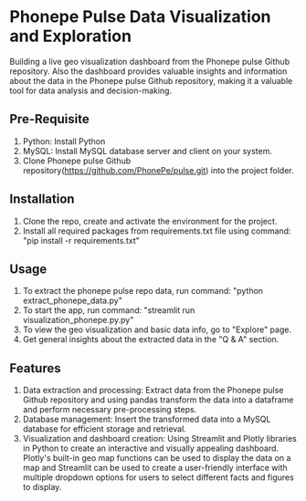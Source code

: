 # Phonepe Pulse Data Visualization and Exploration
Building a live geo visualization dashboard from the Phonepe pulse Github repository. Also the dashboard provides valuable insights and information about the data in the Phonepe pulse Github repository, making it a valuable tool for data analysis and decision-making.

## Pre-Requisite
1) Python: Install Python
2) MySQL: Install MySQL database server and client on your system.
3) Clone Phonepe pulse Github repository(https://github.com/PhonePe/pulse.git) into the project folder.

## Installation
1) Clone the repo, create and activate the environment for the project.
2) Install all required packages from requirements.txt file using command: "pip install -r requirements.txt"

## Usage
1) To extract the phonepe pulse repo data, run command: "python extract_phonepe_data.py"
2) To start the app, run command: "streamlit run visualization_phonepe.py.py"
3) To view the geo visualization and basic data info, go to "Explore" page.
4) Get general insights about the extracted data in the "Q & A" section.

## Features
1) Data extraction and processing: Extract data from the Phonepe pulse Github repository and using pandas transform the data into a dataframe and perform necessary pre-processing  steps.
2) Database management: Insert the transformed data into a MySQL database for efficient storage and retrieval.
3) Visualization and dashboard creation: Using Streamlit and Plotly libraries in Python to create an interactive and visually appealing dashboard. Plotly's built-in geo map functions can be used to display the data on a map and Streamlit can be used to create a user-friendly interface with multiple dropdown options for users to select different facts and figures to display.


